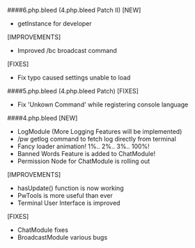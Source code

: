 ####6.php.bleed (4.php.bleed Patch II)
[NEW]
- getInstance for developer

[IMPROVEMENTS]
- Improved /bc broadcast command

[FIXES]
- Fix typo caused settings unable to load


####5.php.bleed (4.php.bleed Patch)
[FIXES]
- Fix 'Unkown Command' while registering console language

####4.php.bleed
[NEW]
- LogModule (More Logging Features will be implemented)
- /pw getlog command to fetch log directly from terminal
- Fancy loader animation! 1%.. 2%.. 3%.. 100%!
- Banned Words Feature is added to ChatModule!
- Permission Node for ChatModule is rolling out

[IMPROVEMENTS]
- hasUpdate() function is now working
- PwTools is more useful than ever
- Terminal User Interface is improved

[FIXES]
- ChatModule fixes
- BroadcastModule various bugs
